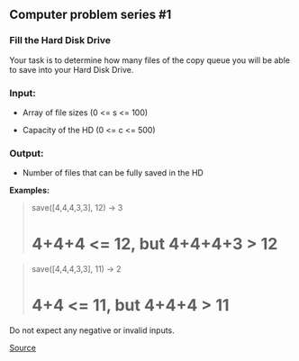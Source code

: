 ## Computer problem series #1

### Fill the Hard Disk Drive

Your task is to determine how many files of the copy queue you will be able to save into your Hard Disk Drive.

### Input:

* Array of file sizes (0 <= s <= 100)

* Capacity of the HD (0 <= c <= 500)

### Output:

* Number of files that can be fully saved in the HD

**Examples:**

> save([4,4,4,3,3], 12) -> 3
>
> # 4+4+4 <= 12, but 4+4+4+3 > 12

> save([4,4,4,3,3], 11) -> 2
>
> # 4+4 <= 11, but 4+4+4 > 11

Do not expect any negative or invalid inputs.

[Source](https://www.codewars.com/kata/5d49c93d089c6e000ff8428c/train/python)